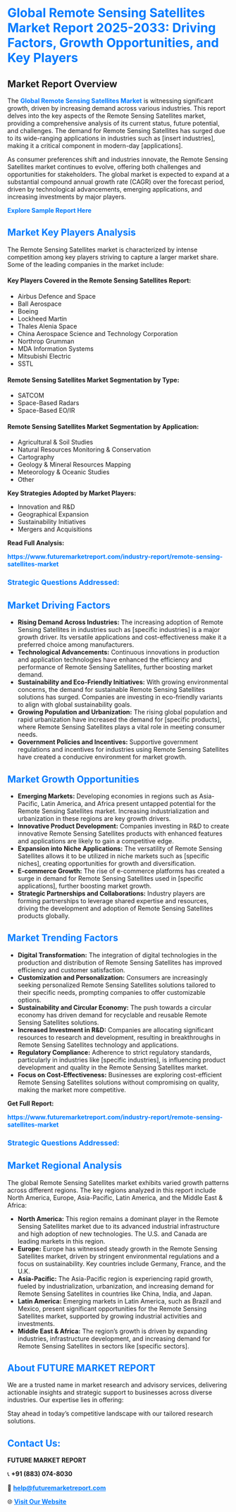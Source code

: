 <h1 style="color: #007BFF;">Global Remote Sensing Satellites Market Report 2025-2033: Driving Factors, Growth Opportunities, and Key Players</h1>

<section id="overview">
<h2>Market Report Overview</h2>
<p>The <a href="https://www.futuremarketreport.com/industry-report/remote-sensing-satellites-market" style="color: #007BFF; text-decoration: none;"><strong>Global Remote Sensing Satellites Market</strong></a> is witnessing significant growth, driven by increasing demand across various industries. This report delves into the key aspects of the Remote Sensing Satellites market, providing a comprehensive analysis of its current status, future potential, and challenges. The demand for Remote Sensing Satellites has surged due to its wide-ranging applications in industries such as [insert industries], making it a critical component in modern-day [applications].</p>
<p>As consumer preferences shift and industries innovate, the Remote Sensing Satellites market continues to evolve, offering both challenges and opportunities for stakeholders. The global market is expected to expand at a substantial compound annual growth rate (CAGR) over the forecast period, driven by technological advancements, emerging applications, and increasing investments by major players.</p>
</section>

<section id="overview">
<p><a href="https://www.futuremarketreport.com/request-sample/reportId=51706" style="color: #007BFF; text-decoration: none;"><strong>Explore Sample Report Here</strong></a></p>
</section>

<section id="key-players">
<h2 style="color: #007BFF;">Market Key Players Analysis</h2>
<p>The Remote Sensing Satellites market is characterized by intense competition among key players striving to capture a larger market share. Some of the leading companies in the market include:</p>
<h4>Key Players Covered in the Remote Sensing Satellites Report:</h4>
<ul><li>Airbus Defence and Space</li><li>Ball Aerospace</li><li>Boeing</li><li>Lockheed Martin</li><li>Thales Alenia Space</li><li>China Aerospace Science and Technology Corporation</li><li>Northrop Grumman</li><li>MDA Information Systems</li><li>Mitsubishi Electric</li><li>SSTL</li></ul>
<h4>Remote Sensing Satellites Market Segmentation by Type:</h4>
<ul><li>SATCOM</li><li>Space-Based Radars</li><li>Space-Based EO/IR</li></ul>

<h4>Remote Sensing Satellites Market Segmentation by Application:</h4>
<ul><li>Agricultural &amp; Soil Studies</li><li>Natural Resources Monitoring &amp; Conservation</li><li>Cartography</li><li>Geology &amp; Mineral Resources Mapping</li><li>Meteorology &amp; Oceanic Studies</li><li>Other</li></ul>
<p><strong>Key Strategies Adopted by Market Players:</strong></p>
<ul>
<li>Innovation and R&D</li>
<li>Geographical Expansion</li>
<li>Sustainability Initiatives</li>
<li>Mergers and Acquisitions</li>
</ul>
</section>

<section>
<p><strong>Read Full Analysis: </strong></p><a href="https://www.futuremarketreport.com/industry-report/remote-sensing-satellites-market" style="color: #007BFF; text-decoration: none;"><strong>https://www.futuremarketreport.com/industry-report/remote-sensing-satellites-market</strong></a>
<h3 style="color: #007BFF;">Strategic Questions Addressed:</h3>
</section>

<section id="driving-factors">
<h2 style="color: #007BFF;">Market Driving Factors</h2>
<ul>
<li><strong>Rising Demand Across Industries:</strong> The increasing adoption of Remote Sensing Satellites in industries such as [specific industries] is a major growth driver. Its versatile applications and cost-effectiveness make it a preferred choice among manufacturers.</li>
<li><strong>Technological Advancements:</strong> Continuous innovations in production and application technologies have enhanced the efficiency and performance of Remote Sensing Satellites, further boosting market demand.</li>
<li><strong>Sustainability and Eco-Friendly Initiatives:</strong> With growing environmental concerns, the demand for sustainable Remote Sensing Satellites solutions has surged. Companies are investing in eco-friendly variants to align with global sustainability goals.</li>
<li><strong>Growing Population and Urbanization:</strong> The rising global population and rapid urbanization have increased the demand for [specific products], where Remote Sensing Satellites plays a vital role in meeting consumer needs.</li>
<li><strong>Government Policies and Incentives:</strong> Supportive government regulations and incentives for industries using Remote Sensing Satellites have created a conducive environment for market growth.</li>
</ul>
</section>

<section id="growth-opportunities">
<h2 style="color: #007BFF;">Market Growth Opportunities</h2>
<ul>
<li><strong>Emerging Markets:</strong> Developing economies in regions such as Asia-Pacific, Latin America, and Africa present untapped potential for the Remote Sensing Satellites market. Increasing industrialization and urbanization in these regions are key growth drivers.</li>
<li><strong>Innovative Product Development:</strong> Companies investing in R&D to create innovative Remote Sensing Satellites products with enhanced features and applications are likely to gain a competitive edge.</li>
<li><strong>Expansion into Niche Applications:</strong> The versatility of Remote Sensing Satellites allows it to be utilized in niche markets such as [specific niches], creating opportunities for growth and diversification.</li>
<li><strong>E-commerce Growth:</strong> The rise of e-commerce platforms has created a surge in demand for Remote Sensing Satellites used in [specific applications], further boosting market growth.</li>
<li><strong>Strategic Partnerships and Collaborations:</strong> Industry players are forming partnerships to leverage shared expertise and resources, driving the development and adoption of Remote Sensing Satellites products globally.</li>
</ul>
</section>

<section id="trending-factors">
<h2 style="color: #007BFF;">Market Trending Factors</h2>
<ul>
<li><strong>Digital Transformation:</strong> The integration of digital technologies in the production and distribution of Remote Sensing Satellites has improved efficiency and customer satisfaction.</li>
<li><strong>Customization and Personalization:</strong> Consumers are increasingly seeking personalized Remote Sensing Satellites solutions tailored to their specific needs, prompting companies to offer customizable options.</li>
<li><strong>Sustainability and Circular Economy:</strong> The push towards a circular economy has driven demand for recyclable and reusable Remote Sensing Satellites solutions.</li>
<li><strong>Increased Investment in R&D:</strong> Companies are allocating significant resources to research and development, resulting in breakthroughs in Remote Sensing Satellites technology and applications.</li>
<li><strong>Regulatory Compliance:</strong> Adherence to strict regulatory standards, particularly in industries like [specific industries], is influencing product development and quality in the Remote Sensing Satellites market.</li>
<li><strong>Focus on Cost-Effectiveness:</strong> Businesses are exploring cost-efficient Remote Sensing Satellites solutions without compromising on quality, making the market more competitive.</li>
</ul>
</section>

<section>
<p><strong>Get Full Report: </strong></p><a href="https://www.futuremarketreport.com/industry-report/remote-sensing-satellites-market" style="color: #007BFF; text-decoration: none;"><strong>https://www.futuremarketreport.com/industry-report/remote-sensing-satellites-market</strong></a>
<h3 style="color: #007BFF;">Strategic Questions Addressed:</h3>
</section>


<section id="regional-analysis">
<h2 style="color: #007BFF;">Market Regional Analysis</h2>
<p>The global Remote Sensing Satellites market exhibits varied growth patterns across different regions. The key regions analyzed in this report include North America, Europe, Asia-Pacific, Latin America, and the Middle East & Africa:</p>
<ul>
<li><strong>North America:</strong> This region remains a dominant player in the Remote Sensing Satellites market due to its advanced industrial infrastructure and high adoption of new technologies. The U.S. and Canada are leading markets in this region.</li>
<li><strong>Europe:</strong> Europe has witnessed steady growth in the Remote Sensing Satellites market, driven by stringent environmental regulations and a focus on sustainability. Key countries include Germany, France, and the U.K.</li>
<li><strong>Asia-Pacific:</strong> The Asia-Pacific region is experiencing rapid growth, fueled by industrialization, urbanization, and increasing demand for Remote Sensing Satellites in countries like China, India, and Japan.</li>
<li><strong>Latin America:</strong> Emerging markets in Latin America, such as Brazil and Mexico, present significant opportunities for the Remote Sensing Satellites market, supported by growing industrial activities and investments.</li>
<li><strong>Middle East & Africa:</strong> The region’s growth is driven by expanding industries, infrastructure development, and increasing demand for Remote Sensing Satellites in sectors like [specific sectors].</li>
</ul>
</section>

<footer>
<h2 style="color: #007BFF;">About FUTURE MARKET REPORT</h2>
<p>We are a trusted name in market research and advisory services, delivering actionable insights and strategic support to businesses across diverse industries. Our expertise lies in offering:</p>

<p>Stay ahead in today’s competitive landscape with our tailored research solutions.</p>

<h2 style="color: #007BFF;">Contact Us:</h2>
<p><strong>FUTURE MARKET REPORT</strong></p>
<p>📞 <strong>+91 (883) 074-8030</strong></p>
<p>📧 <strong><a href="mailto:help@futuremarketreport.com" style="color: #007BFF;">help@futuremarketreport.com</a></strong></p>
<p>🌐 <strong><a href="https://www.futuremarketreport.com/" style="color: #007BFF;">Visit Our Website</a></strong></p>
</footer>